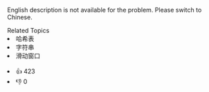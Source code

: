English description is not available for the problem. Please switch to Chinese.<div><div>Related Topics</div><div><li>哈希表</li><li>字符串</li><li>滑动窗口</li></div></div><br><div><li>👍 423</li><li>👎 0</li></div>